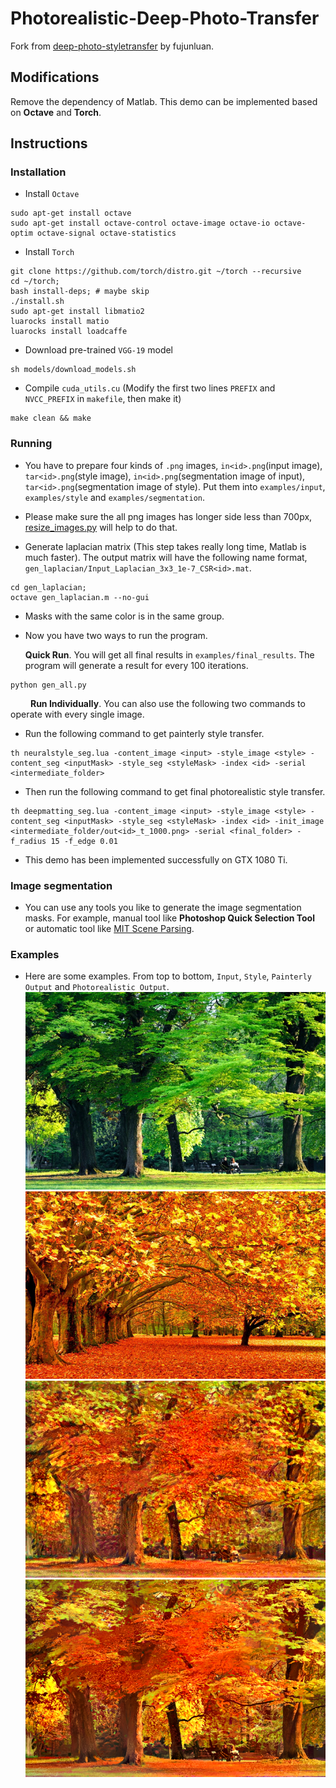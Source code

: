 # Photorealistic-Deep-Photo-Transfer

Fork from [deep-photo-styletransfer](https://github.com/luanfujun/deep-photo-styletransfer) by fujunluan.

## Modifications
Remove the dependency of Matlab. This demo can be implemented based on __Octave__ and __Torch__. 

## Instructions
### Installation
- Install `Octave`
```
sudo apt-get install octave
sudo apt-get install octave-control octave-image octave-io octave-optim octave-signal octave-statistics

```

- Install `Torch`
```
git clone https://github.com/torch/distro.git ~/torch --recursive
cd ~/torch; 
bash install-deps; # maybe skip 
./install.sh
sudo apt-get install libmatio2
luarocks install matio
luarocks install loadcaffe
```

- Download pre-trained `VGG-19` model
```
sh models/download_models.sh
```

- Compile `cuda_utils.cu` (Modify the first two lines `PREFIX` and `NVCC_PREFIX` in `makefile`, then make it)
```
make clean && make
```

### Running

- You have to prepare four kinds of `.png` images, `in<id>.png`(input image), `tar<id>.png`(style image), `in<id>.png`(segmentation       image of input), `tar<id>.png`(segmentation image of style). Put them into `examples/input`, `examples/style` and                `examples/segmentation`.

- Please make sure the all png images has longer side less than 700px, [resize_images.py](resize_images.py) will help to do that.

- Generate laplacian matrix (This step takes really long time, Matlab is much faster). The output matrix will have the following name     format, `gen_laplacian/Input_Laplacian_3x3_1e-7_CSR<id>.mat`.
```
cd gen_laplacian;
octave gen_laplacian.m --no-gui
```

- Masks with the same color is in the same group.
- Now you have two ways to run the program.  

  __Quick Run__. You will get all final results in `examples/final_results`. The program will generate a result for every 100 iterations.  
```
python gen_all.py
```  
&ensp;&ensp;&ensp;&ensp; __Run Individually__. You can also use the following two commands to operate with every single image.   
- Run the following command to get painterly style transfer.  
```
th neuralstyle_seg.lua -content_image <input> -style_image <style> -content_seg <inputMask> -style_seg <styleMask> -index <id> -serial <intermediate_folder>
```  
- Then run the following command to get final photorealistic style transfer.  
```
th deepmatting_seg.lua -content_image <input> -style_image <style> -content_seg <inputMask> -style_seg <styleMask> -index <id> -init_image <intermediate_folder/out<id>_t_1000.png> -serial <final_folder> -f_radius 15 -f_edge 0.01
```  
  
- This demo has been implemented successfully on GTX 1080 Ti.  

### Image segmentation

- You can use any tools you like to generate the image segmentation masks. For example, manual tool like __Photoshop Quick Selection Tool__ or automatic tool like [MIT Scene Parsing](http://sceneparsing.csail.mit.edu/).  

### Examples  

- Here are some examples. From top to bottom, `Input`, `Style`, `Painterly Output` and `Photorealistic Output`.    
![example input1](/examples/input/in1.png) ![example style1](/examples/style/tar1.png) ![example painterly output1](/intermedianfolder/out1_t_1000.png) ![example photorealistic output1](examples/final_results/best1_t_1000.png)  
